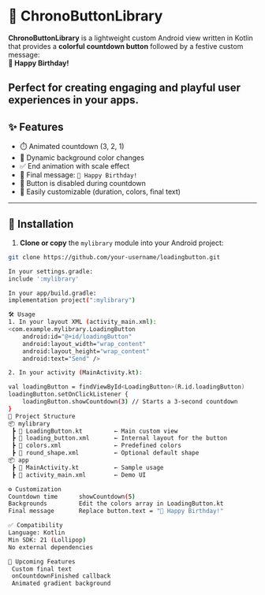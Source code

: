 # 🎉 ChronoButtonLibrary

**ChronoButtonLibrary** is a lightweight custom Android view written in Kotlin that provides a **colorful countdown button** followed by a festive custom  message:  
**🎉 Happy Birthday!**

Perfect for creating engaging and playful user experiences in your apps.
---

## ✨ Features

- ⏱️ Animated countdown (3, 2, 1)
- 🌈 Dynamic background color changes
- ✅ End animation with scale effect
- 🎂 Final message: `🎉 Happy Birthday!`
- 🚫 Button is disabled during countdown
- 🔧 Easily customizable (duration, colors, final text)

---

## 🚀 Installation

1. **Clone or copy** the `mylibrary` module into your Android project:

```bash
git clone https://github.com/your-username/loadingbutton.git

In your settings.gradle:
include ':mylibrary'

In your app/build.gradle:
implementation project(":mylibrary")

🛠️ Usage
1. In your layout XML (activity_main.xml):
<com.example.mylibrary.LoadingButton
    android:id="@+id/loadingButton"
    android:layout_width="wrap_content"
    android:layout_height="wrap_content"
    android:text="Send" />

2. In your activity (MainActivity.kt):

val loadingButton = findViewById<LoadingButton>(R.id.loadingButton)
loadingButton.setOnClickListener {
    loadingButton.showCountdown(3) // Starts a 3-second countdown
}
📁 Project Structure
📦 mylibrary
 ┣ 📄 LoadingButton.kt         ← Main custom view
 ┣ 📄 loading_button.xml       ← Internal layout for the button
 ┣ 📄 colors.xml               ← Predefined colors
 ┣ 📄 round_shape.xml          ← Optional default shape
📦 app
 ┣ 📄 MainActivity.kt          ← Sample usage
 ┣ 📄 activity_main.xml        ← Demo UI

⚙️ Customization
Countdown time	    showCountdown(5)
Backgrounds         Edit the colors array in LoadingButton.kt
Final message	    Replace button.text = "🎉 Happy Birthday!"

✅ Compatibility
Language: Kotlin
Min SDK: 21 (Lollipop)
No external dependencies

🔮 Upcoming Features
 Custom final text
 onCountdownFinished callback
 Animated gradient background



